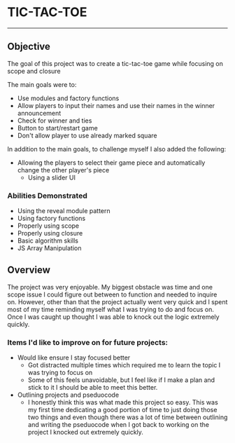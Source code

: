 # TIC-TAC-TOE

---

## Objective

The goal of this project was to create a tic-tac-toe game while focusing on scope and closure

The main goals were to:

- Use modules and factory functions
- Allow players to input their names and use their names in the winner announcement
- Check for winner and ties
- Button to start/restart game
- Don't allow player to use already marked square

In addition to the main goals, to challenge myself I also added the following:

- Allowing the players to select their game piece and automatically change the other player's piece
  - Using a slider UI

### Abilities Demonstrated

- Using the reveal module pattern
- Using factory functions
- Properly using scope
- Properly using closure
- Basic algorithm skills
- JS Array Manipulation

## Overview

The project was very enjoyable. My biggest obstacle was time and one scope issue I could figure out between to function and needed to inquire on. However, other than that the project actually went very quick and I spent most of my time reminding myself what I was trying to do and focus on. Once I was caught up thought I was able to knock out the logic extremely quickly.

### Items I'd like to improve on for future projects:

- Would like ensure I stay focused better
  - Got distracted multiple times which required me to learn the topic I was trying to focus on
  - Some of this feels unavoidable, but I feel like if I make a plan and stick to it I should be able to meet this better.
- Outlining projects and pseduocode
  - I honestly think this was what made this project so easy. This was my first time dedicating a good portion of time to just doing those two things and even though there was a lot of time between outlining and writing the pseduocode when I got back to working on the project I knocked out extremely quickly.

